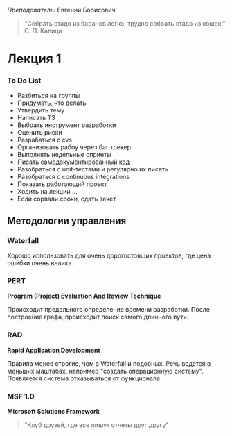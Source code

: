 _Преподаватель:_ Евгений Борисович

> "Собрать стадо из баранов легко, трудно собрать стадо из кошек." С. П. Капица

# Лекция 1
### To Do List

- Разбиться на группы
- Придумать, что делать
- Утвердить тему
- Написать ТЗ
- Выбрать инструмент разработки
- Оценить риски
- Разрабаться с cvs
- Организовать рабоу через баг трекер
- Выполнять недельные спринты
- Писать самодокументированный код
- Разобраться с unit-тестами и регулярно их писать
- Разобраться с continuous integrations
- Показать работающий проект
- Ходить на лекции ...
- Если сорвали сроки, сдать зачет

## Методологии управления
### Waterfall
Хорошо использовать для очень дорогостоящих проектов, где цена ошибки очень велика.

### PERT
__Program (Project) Evaluation And Review Technique__

Происходит предельного определение времени разработки. После построение графа, происходит поиск самого длинного пути.

### RAD
__Rapid Application Development__

Правила менее строгие, чем в Waterfall и подобных. Речь ведется в меньших маштабах, например "создать операционную систему". Появляется система отказываться от функционала.

### MSF 1.0
__Microsoft Solutions Framework__

> "Клуб друзей, где все пишут отчеты друг другу"
